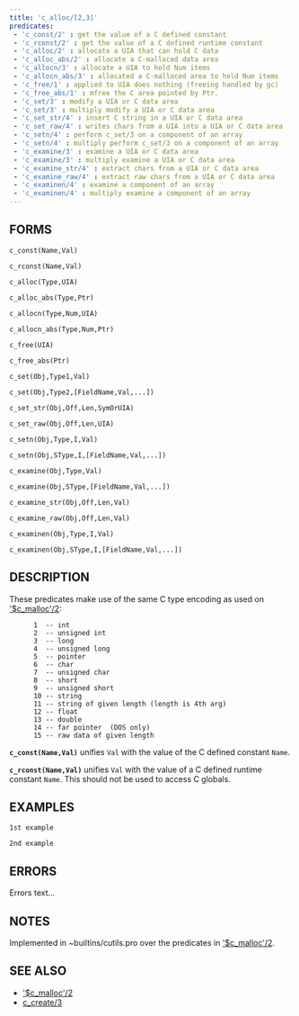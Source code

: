 ```yaml
---
title: 'c_alloc/[2,3]'
predicates:
 - 'c_const/2' : get the value of a C defined constant
 - 'c_rconst/2' : get the value of a C defined runtime constant
 - 'c_alloc/2' : allocate a UIA that can hold C data
 - 'c_alloc_abs/2' : allocate a C-malloced data area
 - 'c_allocn/3' : allocate a UIA to hold Num items
 - 'c_allocn_abs/3' : allocated a C-malloced area to hold Num items
 - 'c_free/1' : applied to UIA does nothing (freeing handled by gc)
 - 'c_free_abs/1' : mfree the C area pointed by Ptr.
 - 'c_set/3' : modify a UIA or C data area
 - 'c_set/3' : multiply modify a UIA or C data area
 - 'c_set_str/4' : insert C string in a UIA or C data area
 - 'c_set_raw/4' : writes chars from a UIA into a UIA or C data area
 - 'c_setn/4' : perform c_set/3 on a component of an array
 - 'c_setn/4' : multiply perform c_set/3 on a component of an array
 - 'c_examine/3' : examine a UIA or C data area
 - 'c_examine/3' : multiply examine a UIA or C data area
 - 'c_examine_str/4' : extract chars from a UIA or C data area
 - 'c_examine_raw/4' : extract raw chars from a UIA or C data area
 - 'c_examinen/4' : examine a component of an array
 - 'c_examinen/4' : multiply examine a component of an array
---
```


## FORMS
```
c_const(Name,Val)

c_rconst(Name,Val)

c_alloc(Type,UIA)

c_alloc_abs(Type,Ptr)

c_allocn(Type,Num,UIA)

c_allocn_abs(Type,Num,Ptr)

c_free(UIA)

c_free_abs(Ptr)

c_set(Obj,Type1,Val)

c_set(Obj,Type2,[FieldName,Val,...])

c_set_str(Obj,Off,Len,SymOrUIA)

c_set_raw(Obj,Off,Len,UIA)

c_setn(Obj,Type,I,Val)

c_setn(Obj,SType,I,[FieldName,Val,...])

c_examine(Obj,Type,Val)

c_examine(Obj,SType,[FieldName,Val,...])

c_examine_str(Obj,Off,Len,Val)

c_examine_raw(Obj,Off,Len,Val)

c_examinen(Obj,Type,I,Val)

c_examinen(Obj,SType,I,[FieldName,Val,...])
```
## DESCRIPTION

These predicates make use of the same C type encoding as used on ['$c_malloc'/2](cmalloc2.html):
```
      1  -- int
      2  -- unsigned int
      3  -- long
      4  -- unsigned long
      5  -- pointer
      6  -- char
      7  -- unsigned char
      8  -- short
      9  -- unsigned short
      10 -- string
      11 -- string of given length (length is 4th arg)
      12 -- float
      13 -- double
      14 -- far pointer  (DOS only)
      15 -- raw data of given length
```
**`c_const(Name,Val)`** unifies `Val` with the value of the C defined constant `Name`.

**`c_rconst(Name,Val)`** unifies `Val` with the value of a C defined runtime constant `Name`. This should not be used to access C globals.


## EXAMPLES

```
1st example
```

```
2nd example
```

## ERRORS

Errors text...

## NOTES

Implemented in ~builtins/cutils.pro over the predicates in ['$c_malloc'/2](cmalloc2.html).

## SEE ALSO

- ['$c_malloc'/2](cmalloc2.html)
- [c_create/3](ccreate3.html)
